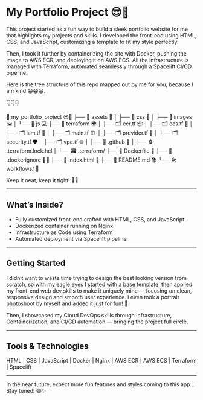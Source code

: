 # My Portfolio Project 😎🚀

This project started as a fun way to build a sleek portfolio website for me that highlights my projects and skills. I developed the front-end using HTML, CSS, and JavaScript, customizing a template to fit my style perfectly.

Then, I took it further by containerizing the site with Docker, pushing the image to AWS ECR, and deploying it on AWS ECS. All the infrastructure is managed with Terraform, automated seamlessly through a Spacelift CI/CD pipeline.

Here is the tree structure of this repo mapped out by me for you, because I am kind 😁😁😁.

👇👇👇

📂 my_portfolio_project 😎🚀
├── 📁 assets 🎨
│   ├── 📁 css 💅
│   ├── 📁 images 🖼️
│   └── 📁 js 💻
├── 📁 terraform 🌍
│   ├── 🗂️ ecr.tf 📦
│   ├── 🗂️ ecs.tf 🚢
│   ├── 🗂️ iam.tf 🔐
│   ├── 🗂️ main.tf 🏗️
│   ├── 🗂️ provider.tf 🔧
│   ├── 🗂️ security.tf 🛡️
│   ├── 🗂️ vpc.tf 🌐
│   ├── 📁 .github 🤖
│   ├── 🔒 .terraform.lock.hcl
│   └── 🗃️ .terraform/
├── 🐳 Dockerfile 🐋
├── 📄 .dockerignore 🚫🐳
├── 📄 index.html 🌟
├── 📄 README.md 📚
└── 🛠️ workflows/ 🔄

Keep it neat, keep it tight! 💪😄


---

## What’s Inside?

- Fully customized front-end crafted with HTML, CSS, and JavaScript  
- Dockerized container running on Nginx  
- Infrastructure as Code using Terraform  
- Automated deployment via Spacelift pipeline  

---

## Getting Started

I didn’t want to waste time trying to design the best looking version from scratch, so with my eagle eyes I started with a base template, then applied my front-end web dev skills to make it uniquely mine — focusing on clean, responsive design and smooth user experience. I even took a portrait photoshoot by myself and added it just for fun! 🎉  

Then, I showcased my Cloud DevOps skills through Infrastructure, Containerization, and CI/CD automation — bringing the project full circle.  

---

## Tools & Technologies

HTML | CSS | JavaScript | Docker | Nginx | AWS ECR | AWS ECS | Terraform | Spacelift  

---

In the near future, expect more fun features and styles coming to this app... Stay tuned! 😄✨

